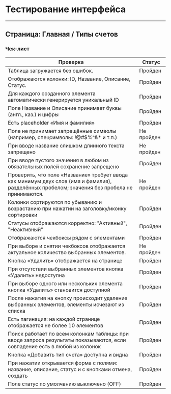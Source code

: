 # Тестирование интерфейса

---

## Страница: Главная / Типы счетов

### Чек-лист

| Проверка                                                                                     | Статус     |
|----------------------------------------------------------------------------------------------|------------|
| Таблица загружается без ошибок.                                                              | Пройден    |
| Отображаются колонки: ID, Название, Описание, Статус.                                        | Пройден    |
| Для каждого созданного элемента автоматически генерируется уникальный ID                      | Пройден    |
| Поле Название и Описание принимает буквы (англ., каз.) и цифры                               | Пройден    |
| Есть placeholder «Имя и фамилия»                                                             | Пройден    |
| Поле не принимает запрещённые символы (например, спецсимволы: !@#$%^&* и т.п.)              | Не пройден |
| При вводе название слишком длинного текста запрещено                                         | Не пройден |
| При вводе пустого значения в любом из обязательных полей сохранение запрещено                | Пройден    |
| Проверить, что поле «Название» требует ввода как минимум двух слов (имя и фамилия), разделённых пробелом; значения без пробела не принимаются. | Не пройден |
| Колонки сортируются по убыванию и возрастанию при нажатии на заголовку/иконку сортировки     | Пройден    |
| Статусы отображаются корректно: "Активный", "Неактивный"                                    | Пройден    |
| Отображаются чекбоксы рядом с элементами                                                    | Пройден    |
| При выборе и снятии чекбоксов отображается актуальное количество выбранных элементов.        | Не пройден |
| Кнопка «Удалить» отображается на странице                                                    | Пройден    |
| При отсутствии выбранных элементов кнопка «Удалить» недоступна                              | Пройден    |
| При выборе одного или нескольких элемента кнопка «Удалить» становится доступной             | Пройден    |
| После нажатия на кнопку происходит удаление выбранных элементов, элементы исчезают из списка | Пройден    |
| Есть пагинация: на каждой странице отображается не более 10 элементов                        | Пройден    |
| Поиск работает по всем колонкам таблицы: при вводе запроса результаты показываются, если совпадение есть в любой из колонок | Пройден    |
| Кнопка «Добавить тип счета» доступна и видна                                                | Пройден    |
| При нажатии открывается форма с полями: название, описание, статус и с кнопками отмена, создать | Пройден    |
| Поле статус по умолчанию выключено (OFF)                                                   | Пройден
